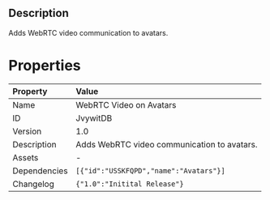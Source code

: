 <h2>Description</h2><p>Adds WebRTC video communication to avatars.</p>

# Properties

| Property | Value |
| :--- | :--- |
| Name | WebRTC Video on Avatars |
| ID | JvywitDB |
| Version | 1.0 |
| Description | Adds WebRTC video communication to avatars. |
| Assets | - |
| Dependencies | `[{"id":"USSKFQPD","name":"Avatars"}]` |
| Changelog | `{"1.0":"Initital Release"}` |